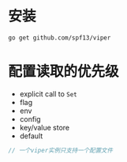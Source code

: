 # 安装

```shell
go get github.com/spf13/viper
```

# 配置读取的优先级

- explicit call to `Set`
- flag
- env
- config
- key/value store
- default

```go
// 一个viper实例只支持一个配置文件
```

